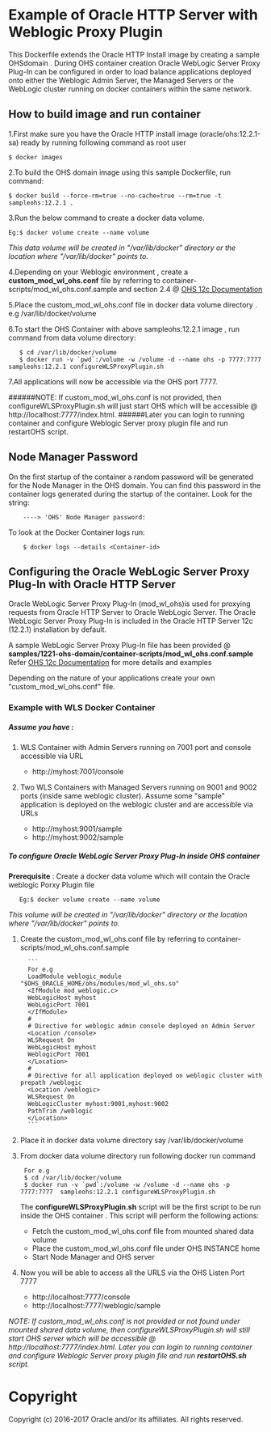 Example of Oracle HTTP Server with Weblogic Proxy Plugin
===============
This Dockerfile extends the Oracle HTTP Install image by creating a sample OHSdomain .
During OHS container creation Oracle WebLogic Server Proxy Plug-In can be configured in order to load balance applications deployed onto either the Weblogic Admin Server, the Managed Servers or the  WebLogic cluster running on docker containers within the same network.

## How to build image and run container
1.First make sure you have the Oracle HTTP install image (oracle/ohs:12.2.1-sa) ready by running following command as root user

    $ docker images

2.To build the OHS domain image using this sample Dockerfile, run command:

    $ docker build --force-rm=true --no-cache=true --rm=true -t sampleohs:12.2.1 .

3.Run the below command to create a docker data volume.

    Eg:$ docker volume create --name volume

   _This data volume will be created in "/var/lib/docker" directory or the location where "/var/lib/docker" points to._

4.Depending on your Weblogic environment , create a **custom_mod_wl_ohs.conf** file by referring to container-scripts/mod_wl_ohs.conf.sample and section 2.4 @ [OHS 12c Documentation](http://docs.oracle.com/middleware/1221/webtier/develop-plugin/oracle.htm#PLGWL553)

5.Place the custom_mod_wl_ohs.conf file in docker data volume directory . e.g /var/lib/docker/volume

6.To start the OHS Container with above sampleohs:12.2.1 image , run command  from data volume directory:

       $ cd /var/lib/docker/volume
       $ docker run -v `pwd`:/volume -w /volume -d --name ohs -p 7777:7777  sampleohs:12.2.1 configureWLSProxyPlugin.sh

7.All applications will now be accessible via the OHS port 7777.

######NOTE: If custom_mod_wl_ohs.conf is not provided, then configureWLSProxyPlugin.sh will just start OHS which will be accessible @ http://localhost:7777/index.html.
######Later you can login to running container and configure Weblogic Server proxy plugin file and run restartOHS script.
## Node Manager Password

On the first startup of the container a random password will be generated for the Node Manager in the OHS domain. You can find this password in the container logs generated during the startup of the container.  Look for the string:

        ----> 'OHS' Node Manager password:

To look at the Docker Container logs run:

        $ docker logs --details <Container-id>
        
## Configuring the Oracle WebLogic Server Proxy Plug-In with Oracle HTTP Server

Oracle WebLogic Server Proxy Plug-In (mod_wl_ohs)is used for proxying requests from Oracle HTTP Server to Oracle WebLogic Server.
The Oracle WebLogic Server Proxy Plug-In is included in the Oracle HTTP Server 12c (12.2.1) installation by default.

A sample WebLogic Server Proxy Plug-In file has been provided @ **samples/1221-ohs-domain/container-scripts/mod_wl_ohs.conf.sample**
Refer [OHS 12c Documentation](http://docs.oracle.com/middleware/1221/webtier/develop-plugin/oracle.htm#PLGWL553) for more details and examples

Depending on the nature of your applications create your own "custom_mod_wl_ohs.conf" file.


### Example with WLS Docker Container

##### Assume you have :

1. WLS Container with Admin Servers running on 7001 port and console accessible via URL
   - http://myhost:7001/console

2. Two WLS Containers with Managed Servers running on 9001 and 9002 ports (inside same weblogic cluster).
   Assume some "sample" application is deployed on the weblogic cluster and are accessible via URLs
   - http://myhost:9001/sample
   - http://myhost:9002/sample

##### To configure Oracle WebLogic Server Proxy Plug-In inside OHS container

**Prerequisite** : Create a docker data volume which will contain the Oracle weblogic Porxy Plugin file

       Eg:$ docker volume create --name volume

_This volume will be created in "/var/lib/docker" directory or the location where "/var/lib/docker" points to._

1. Create the custom_mod_wl_ohs.conf file by referring to container-scripts/mod_wl_ohs.conf.sample

         ```
         For e.g
         LoadModule weblogic_module  "$OHS_ORACLE_HOME/ohs/modules/mod_wl_ohs.so"
         <IfModule mod_weblogic.c>
         WebLogicHost myhost
         WebLogicPort 7001
         </IfModule>
         #
         # Directive for weblogic admin console deployed on Admin Server
         <Location /console>
         WLSRequest On
         WebLogicHost myhost
         WeblogicPort 7001
         </Location>
         #
         # Directive for all application deployed on weblogic cluster with prepath /weblogic
         <Location /weblogic>
         WLSRequest On
         WebLogicCluster myhost:9001,myhost:9002
         PathTrim /weblogic
         </Location>
         ```

2. Place it in docker data volume directory say /var/lib/docker/volume

3. From docker data volume directory run following docker run command

        For e.g
        $ cd /var/lib/docker/volume
        $ docker run -v `pwd`:/volume -w /volume -d --name ohs -p 7777:7777  sampleohs:12.2.1 configureWLSProxyPlugin.sh

   The **configureWLSProxyPlugin.sh** script will be the first script to be run inside the OHS container .
   This script will perform the following actions:
   - Fetch the custom_mod_wl_ohs.conf file from mounted shared data volume
   - Place the custom_mod_wl_ohs.conf file under OHS INSTANCE home
   - Start Node Manager and OHS server

4. Now you will be able to access all the URLS via the OHS Listen Port 7777
    - http://localhost:7777/console
    - http://localhost:7777/weblogic/sample

 _NOTE: If custom_mod_wl_ohs.conf is not provided or not found under mounted shared data volume, then configureWLSProxyPlugin.sh will still start OHS server which will be accessible @ http://localhost:7777/index.html._
 _Later you can login to running container and configure Weblogic Server proxy plugin file and run **restartOHS.sh** script._


# Copyright
Copyright (c) 2016-2017 Oracle and/or its affiliates. All rights reserved.
